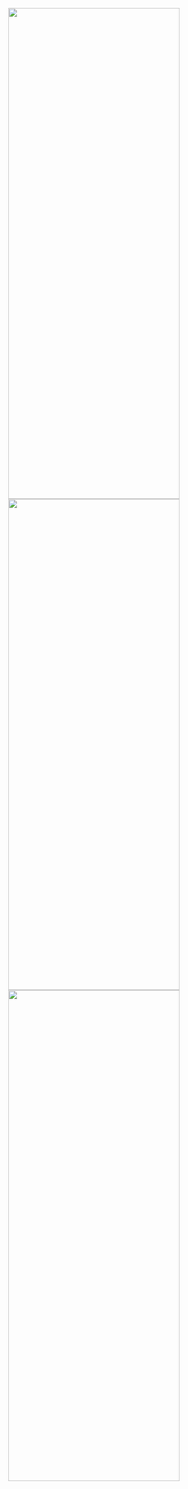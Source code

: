 <p>
  <img src="https://github.com/shubham9029/Web/assets/165289971/d2a7afa8-23f5-49ea-b459-a3d1c208852d"width="350" height="1000"/>
   <img src="https://github.com/shubham9029/Web/assets/165289971/1b8a1671-8b97-4cdd-94c1-de95d8922da9"width="350" height="1000"/>
   <img src="https://github.com/shubham9029/Web/assets/165289971/9fa790ea-a3b8-4f56-9f2c-3a752c5c6f27" width="350" height="1000"/>
</p>

